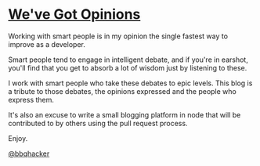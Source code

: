 [We've Got Opinions](#/post/welcome)
====================

Working with smart people is in my opinion the single
fastest way to improve as a developer.  

Smart people tend to engage in intelligent debate, 
and if you're in earshot, you'll find that you get to absorb a 
lot of wisdom just by listening to these.

I work with smart people who take these debates to epic
levels.  This blog is a tribute to those debates, the 
opinions expressed and the people who express them.

It's also an excuse to write a small blogging platform in node
that will be contributed to by others using the pull request process.

Enjoy.

[@bbqhacker](https://twitter.com/Bbqhacker)